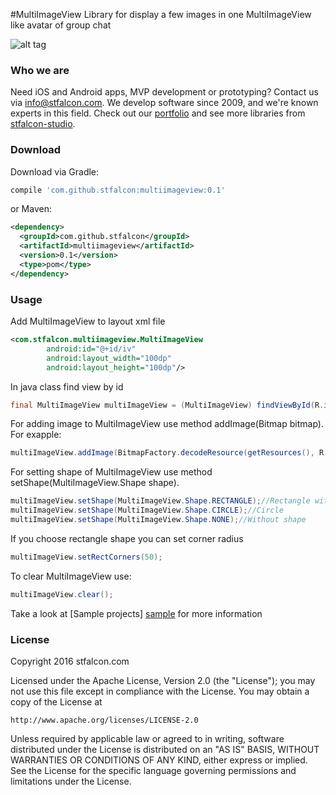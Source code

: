 #MultiImageView
Library for display a few images in one MultiImageView like avatar of group chat

![alt tag](http://i.imgur.com/S4QoKVB.gif)

### Who we are
Need iOS and Android apps, MVP development or prototyping? Contact us via info@stfalcon.com. We develop software since 2009, and we're known experts in this field. Check out our [portfolio](https://stfalcon.com/en/portfolio) and see more libraries from [stfalcon-studio](https://stfalcon-studio.github.io/).

### Download

Download via Gradle:
```gradle
compile 'com.github.stfalcon:multiimageview:0.1'
```

or Maven:
```xml
<dependency>
  <groupId>com.github.stfalcon</groupId>
  <artifactId>multiimageview</artifactId>
  <version>0.1</version>
  <type>pom</type>
</dependency>
```

### Usage
Add MultiImageView to layout xml file
```xml
<com.stfalcon.multiimageview.MultiImageView
        android:id="@+id/iv"
        android:layout_width="100dp"
        android:layout_height="100dp"/>
```
In java class find view by id
```java
final MultiImageView multiImageView = (MultiImageView) findViewById(R.id.iv);
```
For adding image to MultiImageView use method addImage(Bitmap bitmap). For exapple:
```java
multiImageView.addImage(BitmapFactory.decodeResource(getResources(), R.drawable.avatar1));
```
For setting shape of MultiImageView use method setShape(MultiImageView.Shape shape).
```java
multiImageView.setShape(MultiImageView.Shape.RECTANGLE);//Rectangle with round corners
multiImageView.setShape(MultiImageView.Shape.CIRCLE);//Circle
multiImageView.setShape(MultiImageView.Shape.NONE);//Without shape
```
If you choose rectangle shape you can set corner radius
```java
multiImageView.setRectCorners(50);
```
To clear MultiImageView use:
```java
multiImageView.clear();
```


Take a look at [Sample projects] [sample] for more information

### License 

Copyright 2016 stfalcon.com

Licensed under the Apache License, Version 2.0 (the "License");
you may not use this file except in compliance with the License.
You may obtain a copy of the License at

    http://www.apache.org/licenses/LICENSE-2.0

Unless required by applicable law or agreed to in writing, software
distributed under the License is distributed on an "AS IS" BASIS,
WITHOUT WARRANTIES OR CONDITIONS OF ANY KIND, either express or implied.
See the License for the specific language governing permissions and
limitations under the License.



[sample]: <https://github.com/stfalcon-studio/MultiImageView/tree/master/sample>
